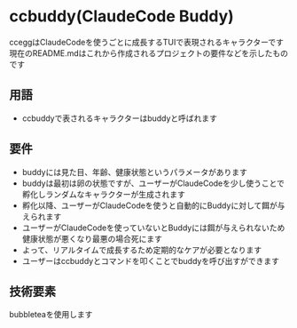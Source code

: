 # ccbuddy(ClaudeCode Buddy)

cceggはClaudeCodeを使うごとに成長するTUIで表現されるキャラクターです
現在のREADME.mdはこれから作成されるプロジェクトの要件などを示したものです

## 用語

- ccbuddyで表されるキャラクターはbuddyと呼ばれます

## 要件

- buddyには見た目、年齢、健康状態というパラメータがあります
- buddyは最初は卵の状態ですが、ユーザーがClaudeCodeを少し使うことで孵化しランダムなキャラクターが生成されます
- 孵化以降、ユーザーがClaudeCodeを使うと自動的にBuddyに対して餌が与えられます
- ユーザーがClaudeCodeを使っていないとBuddyには餌が与えられないため健康状態が悪くなり最悪の場合死にます
- よって、リアルタイムで成長するため定期的なケアが必要となります
- ユーザーはccbuddyとコマンドを叩くことでbuddyを呼び出すができます

## 技術要素

bubbleteaを使用します
